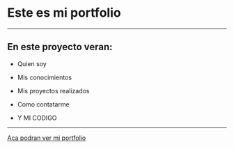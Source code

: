# Este es mi portfolio
---
## En este proyecto veran:

- Quien soy

- Mis conocimientos

- Mis proyectos realizados

- Como contatarme

- Y MI CODIGO

---

[Aca podran ver mi portfolio](https://solsantopietro.github.io/Mi-Portfolio/index.html)